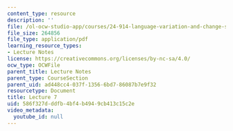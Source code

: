 ```yaml
---
content_type: resource
description: ''
file: /ol-ocw-studio-app/courses/24-914-language-variation-and-change-spring-2019/586f327dddfb4bf4b4949cb413c15c2e_MIT24_914s19_lec7.pdf
file_size: 264856
file_type: application/pdf
learning_resource_types:
- Lecture Notes
license: https://creativecommons.org/licenses/by-nc-sa/4.0/
ocw_type: OCWFile
parent_title: Lecture Notes
parent_type: CourseSection
parent_uid: ad448cc4-037f-1356-6bd7-86087b7e9f32
resourcetype: Document
title: Lecture 7
uid: 586f327d-ddfb-4bf4-b494-9cb413c15c2e
video_metadata:
  youtube_id: null
---
```

